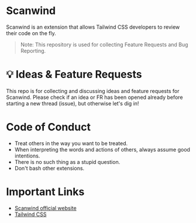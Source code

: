 # Scanwind

Scanwind is an extension that allows Tailwind CSS developers to review their code on the fly. 

> Note: This repository is used for collecting Feature Requests and Bug Reporting.

# 💡 Ideas & Feature Requests
This repo is for collecting and discussing ideas and feature requests for Scanwind. Please check if an idea or FR has been opened already before starting a new thread (issue), but otherwise let's dig in!

# Code of Conduct
* Treat others in the way you want to be treated.
* When interpreting the words and actions of others, always assume good intentions.
* There is no such thing as a stupid question.
* Don't bash other extensions.

# Important Links
* [Scanwind official website](https://scanwind.dev)
* [Tailwind CSS](https://tailwindcss.com/)

